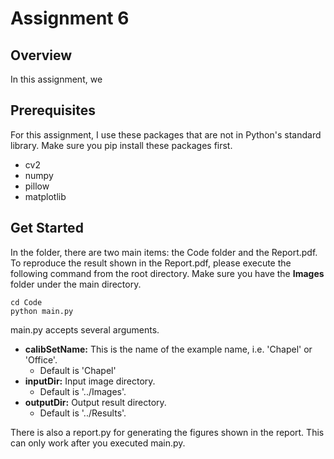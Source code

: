 # Assignment 6

## Overview
In this assignment, we 

## Prerequisites
For this assignment, I use these packages that are not in Python's standard library. Make sure you pip install these packages first.
* cv2
* numpy
* pillow
* matplotlib

## Get Started
In the folder, there are two main items: the Code folder and the Report.pdf. To reproduce the result shown in the Report.pdf, please execute the following command from the root directory. Make sure you have the **Images** folder under the main directory. 

```
cd Code
python main.py
```
main.py accepts several arguments.

*  **calibSetName:** This is the name of the example name, i.e. 'Chapel' or 'Office'.
    *  Default is 'Chapel'
*  **inputDir:** Input image directory. 
    *  Default is '../Images'.
*  **outputDir:** Output result directory. 
    *  Default is '../Results'.

There is also a report.py for generating the figures shown in the report. This can only work after you executed main.py.

